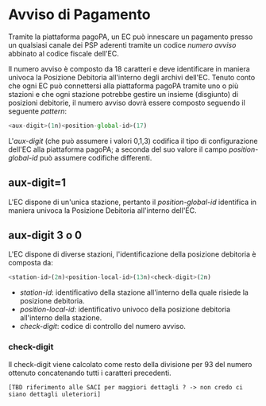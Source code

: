 Avviso di Pagamento
===================

Tramite la piattaforma pagoPA, un EC può innescare un pagamento presso un qualsiasi canale dei PSP aderenti tramite un codice *numero avviso* abbinato al codice fiscale dell'EC.

Il numero avviso è composto da 18 caratteri e deve identificare in maniera univoca la Posizione Debitoria all'interno degli archivi dell'EC. Tenuto conto che ogni EC può connettersi alla piattaforma pagoPA tramite uno o più stazioni e che ogni stazione potrebbe gestire un insieme (disgiunto) di posizioni debitorie, il numero avviso dovrà essere composto seguendo il seguente *pattern*:

```javascript
<aux-digit>(1n)<position-global-id>(17)
```

L'*aux-digit* (che può assumere i valori 0,1,3) codifica il tipo di configurazione dell'EC alla piattaforma pagoPA; a seconda del suo valore il campo *position-global-id* può assumere codifiche differenti.

## aux-digit=1

L'EC dispone di un'unica stazione, pertanto il *position-global-id* identifica in maniera univoca la Posizione Debitoria all'interno dell'EC.

## aux-digit 3 o 0

L'EC dispone di diverse stazioni, l'identificazione della posizione debitoria è composta da:

```javascript
<station-id>(2n)<position-local-id>(13n)<check-digit>(2n)
```

* *station-id*: identificativo della stazione all'interno della quale risiede la posizione debitoria.
* *position-local-id*: identificativo univoco della posizione debitoria all'interno della stazione.
* *check-digit*: codice di controllo del numero avviso.

### check-digit

Il check-digit viene calcolato come resto della divisione per 93 del numero ottenuto concatenando tutti i caratteri precedenti.

`[TBD riferimento alle SACI per maggiori dettagli ? -> non credo ci siano dettagli uleteriori]`